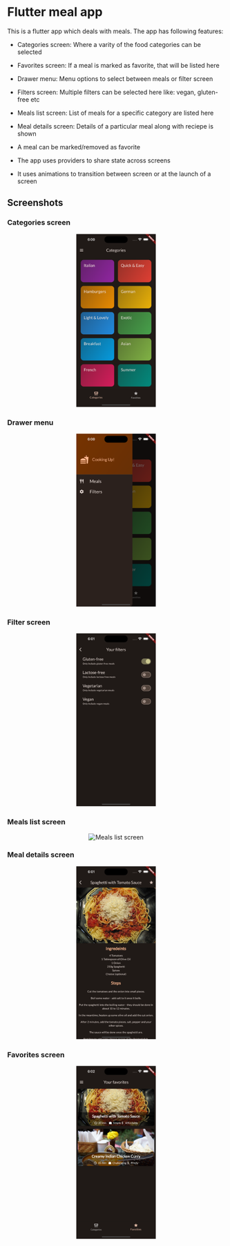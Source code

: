 # Flutter meal app

This is a flutter app which deals with meals. The app has following features:

- Categories screen: Where a varity of the food categories can be selected

- Favorites screen: If a meal is marked as favorite, that will be listed here

- Drawer menu: Menu options to select between meals or filter screen

- Filters screen: Multiple filters can be selected here like: vegan, gluten-free etc

- Meals list screen: List of meals for a specific category are listed here

- Meal details screen: Details of a particular meal along with reciepe is shown

- A meal can be marked/removed as favorite

- The app uses providers to share state across screens

- It uses animations to transition between screen or at the launch of a screen

## Screenshots

### Categories screen
<p align="center">
<img src="./assets/screenshots/1.png" alt="Categories screen" height="400">
<br/></p>

### Drawer menu
<p align="center">
<img src="./assets/screenshots/2.png" alt="Drawer menu" height="400">
<br/></p>

### Filter screen
<p align="center">
<img src="./assets/screenshots/3.png" alt="Filter screen" height="400">
<br/></p>

### Meals list screen
<p align="center">
<img src="./assets/screenshots/4.png" alt="Meals list screen" height="400">
<br/></p>

### Meal details screen
<p align="center">
<img src="./assets/screenshots/5.png" alt="Meals details screen" height="400">
<br/></p>

### Favorites screen
<p align="center">
<img src="./assets/screenshots/6.png" alt="Favorites screen" height="400">
<br/></p>


